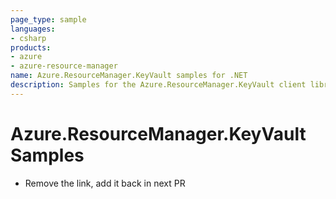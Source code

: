 ```yaml
---
page_type: sample
languages:
- csharp
products:
- azure
- azure-resource-manager
name: Azure.ResourceManager.KeyVault samples for .NET
description: Samples for the Azure.ResourceManager.KeyVault client library
---
```


# Azure.ResourceManager.KeyVault Samples

- Remove the link, add it back in next PR
